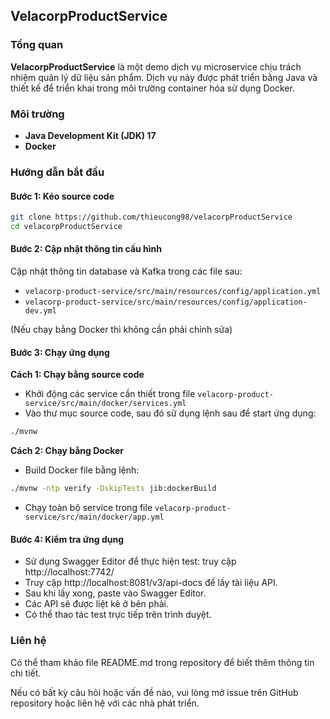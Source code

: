 ## VelacorpProductService

### Tổng quan

**VelacorpProductService** là một demo dịch vụ microservice chịu trách nhiệm quản lý dữ liệu sản phẩm. Dịch vụ này được phát triển bằng Java và thiết kế để triển khai trong môi trường container hóa sử dụng Docker.

### Môi trường

- **Java Development Kit (JDK) 17**
- **Docker**

### Hướng dẫn bắt đầu

#### Bước 1: Kéo source code

```bash
git clone https://github.com/thieucong98/velacorpProductService
cd velacorpProductService
```

#### Bước 2: Cập nhật thông tin cấu hình

Cập nhật thông tin database và Kafka trong các file sau:

- `velacorp-product-service/src/main/resources/config/application.yml`
- `velacorp-product-service/src/main/resources/config/application-dev.yml`

(Nếu chạy bằng Docker thì không cần phải chỉnh sửa)

#### Bước 3: Chạy ứng dụng

**Cách 1: Chạy bằng source code**

- Khởi động các service cần thiết trong file `velacorp-product-service/src/main/docker/services.yml`
- Vào thư mục source code, sau đó sử dụng lệnh sau để start ứng dụng:

```bash
./mvnw
```

**Cách 2: Chạy bằng Docker**

- Build Docker file bằng lệnh:

```bash
./mvnw -ntp verify -DskipTests jib:dockerBuild
```

- Chạy toàn bộ service trong file `velacorp-product-service/src/main/docker/app.yml`

#### Bước 4: Kiểm tra ứng dụng

- Sử dụng Swagger Editor để thực hiện test: truy cập http://localhost:7742/
- Truy cập http://localhost:8081/v3/api-docs để lấy tài liệu API.
- Sau khi lấy xong, paste vào Swagger Editor.
- Các API sẽ được liệt kê ở bên phải.
- Có thể thao tác test trực tiếp trên trình duyệt.

### Liên hệ

Có thể tham khảo file README.md trong repository để biết thêm thông tin chi tiết.

Nếu có bất kỳ câu hỏi hoặc vấn đề nào, vui lòng mở issue trên GitHub repository hoặc liên hệ với các nhà phát triển.
